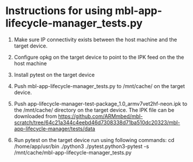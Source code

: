 # Instructions for using mbl-app-lifecycle-manager_tests.py

1. Make sure IP connectivity exists between the host machine and the target device.

2. Configure opkg on the target device to point to the IPK feed on the the host machine

3. Install pytest on the target device

4. Push mbl-app-lifecycle-manager_tests.py to /mnt/cache/ on the target device.

5. Push app-lifecycle-manager-test-package_1.0_armv7vet2hf-neon.ipk to the /mnt/cache/ directory on the target device.
   The IPK file can be downloaded from https://github.com/ARMmbed/mbl-scratch/tree/64c21a344c4eebd46d7308338d71ba510dc20323/mbl-app-lifecycle-manager/tests/data

6. Run pytest on the target device run using following commands:
   cd /home/app/usr/bin
   ./python3 ./pytest.python3-pytest -s /mnt/cache/mbl-app-lifecycle-manager_tests.py
